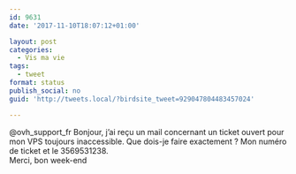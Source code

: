 ```yaml
---
id: 9631
date: '2017-11-10T18:07:12+01:00'

layout: post
categories:
  - Vis ma vie
tags:
  - tweet
format: status
publish_social: no
guid: 'http://tweets.local/?birdsite_tweet=929047804483457024'

---
```


@ovh\_support\_fr Bonjour, j’ai reçu un mail concernant un ticket ouvert pour mon VPS toujours inaccessible. Que dois-je faire exactement ? Mon numéro de ticket et le 3569531238.  
Merci, bon week-end